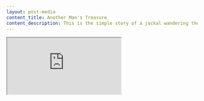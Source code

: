 ```yaml
---
layout: post-media
content_title: Another Man's Treasure
content_description: This is the simple story of a jackal wandering the desert looking for a drink.  He gets what he wants at a cadaver's expense and suffers the consequences.
---
```


<div class="video-container">
    <iframe src="https://player.vimeo.com/video/126063436" allow="autoplay; fullscreen" allowfullscreen></iframe>
</div>